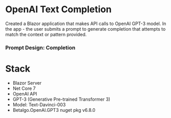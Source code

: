 # OpenAI Text Completion
Created a Blazor application that makes API calls to OpenAI GPT-3 model. In the app - the user submits a prompt to generate completion that attempts to match the context or pattern provided.
### Prompt Design: Completion
# Stack
- Blazor Server
- Net Core 7
- OpenAI API
- GPT-3 (Generative Pre-trained Transformer 3)
- Model: Text-Davinci-003
- Betalgo.OpenAI.GPT3 nuget pkg v6.8.0
